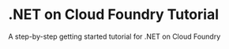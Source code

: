 # .NET on Cloud Foundry Tutorial

A step-by-step getting started tutorial for .NET on Cloud Foundry
